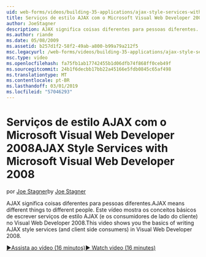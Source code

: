 ```yaml
---
uid: web-forms/videos/building-35-applications/ajax-style-services-with-microsoft-visual-web-developer-2008
title: Serviços de estilo AJAX com o Microsoft Visual Web Developer 2008 | Microsoft Docs
author: JoeStagner
description: AJAX significa coisas diferentes para pessoas diferentes. Este vídeo mostra as Noções básicas de como escrever serviços de estilo AJAX (e os consumidores de lado do cliente) no desenvolvimento da Web de Visual....
ms.author: riande
ms.date: 05/08/2009
ms.assetid: b257d1f2-58f2-49ab-a800-b99a79a212f5
msc.legacyurl: /web-forms/videos/building-35-applications/ajax-style-services-with-microsoft-visual-web-developer-2008
msc.type: video
ms.openlocfilehash: fa75fb1ab17742455b1d06dfb74f868ff0ceb49f
ms.sourcegitcommit: 24b1f6decbb17bb22a45166e5fdb0845c65af498
ms.translationtype: MT
ms.contentlocale: pt-BR
ms.lasthandoff: 03/01/2019
ms.locfileid: "57046293"
---
```

<a name="ajax-style-services-with-microsoft-visual-web-developer-2008"></a><span data-ttu-id="b6b1f-104">Serviços de estilo AJAX com o Microsoft Visual Web Developer 2008</span><span class="sxs-lookup"><span data-stu-id="b6b1f-104">AJAX Style Services with Microsoft Visual Web Developer 2008</span></span>
====================
<span data-ttu-id="b6b1f-105">por [Joe Stagner](https://github.com/JoeStagner)</span><span class="sxs-lookup"><span data-stu-id="b6b1f-105">by [Joe Stagner](https://github.com/JoeStagner)</span></span>

<span data-ttu-id="b6b1f-106">AJAX significa coisas diferentes para pessoas diferentes.</span><span class="sxs-lookup"><span data-stu-id="b6b1f-106">AJAX means different things to different people.</span></span> <span data-ttu-id="b6b1f-107">Este vídeo mostra os conceitos básicos de escrever serviços de estilo AJAX (e os consumidores de lado do cliente) no Visual Web Developer 2008.</span><span class="sxs-lookup"><span data-stu-id="b6b1f-107">This video shows you the basics of writing AJAX style services (and client side consumers) in Visual Web Developer 2008.</span></span>

[<span data-ttu-id="b6b1f-108">&#9654;Assista ao vídeo (16 minutos)</span><span class="sxs-lookup"><span data-stu-id="b6b1f-108">&#9654; Watch video (16 minutes)</span></span>](https://channel9.msdn.com/Blogs/ASP-NET-Site-Videos/ajax-style-services-with-microsoft-visual-web-developer-2008)
